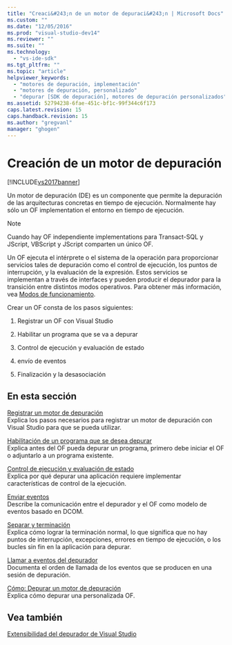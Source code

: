 ```yaml
---
title: "Creaci&#243;n de un motor de depuraci&#243;n | Microsoft Docs"
ms.custom: ""
ms.date: "12/05/2016"
ms.prod: "visual-studio-dev14"
ms.reviewer: ""
ms.suite: ""
ms.technology: 
  - "vs-ide-sdk"
ms.tgt_pltfrm: ""
ms.topic: "article"
helpviewer_keywords: 
  - "motores de depuración, implementación"
  - "motores de depuración, personalizado"
  - "depurar [SDK de depuración], motores de depuración personalizados"
ms.assetid: 52794238-6fae-451c-bf1c-99f344c6f173
caps.latest.revision: 15
caps.handback.revision: 15
ms.author: "gregvanl"
manager: "ghogen"
---
```

# Creaci&#243;n de un motor de depuraci&#243;n
[!INCLUDE[vs2017banner](../../code-quality/includes/vs2017banner.md)]

Un motor de depuración \(DE\) es un componente que permite la depuración de las arquitecturas concretas en tiempo de ejecución.  Normalmente hay sólo un OF implementation el entorno en tiempo de ejecución.  
  
> [!NOTE]
>  Cuando hay OF independiente implementations para Transact\-SQL y JScript, VBScript y JScript comparten un único OF.  
  
 Un OF ejecuta el intérprete o el sistema de la operación para proporcionar servicios tales de depuración como el control de ejecución, los puntos de interrupción, y la evaluación de la expresión.  Estos servicios se implementan a través de interfaces y pueden producir el depurador para la transición entre distintos modos operativos.  Para obtener más información, vea [Modos de funcionamiento](../../extensibility/debugger/operational-modes.md).  
  
 Crear un OF consta de los pasos siguientes:  
  
1.  Registrar un OF con Visual Studio  
  
2.  Habilitar un programa que se va a depurar  
  
3.  Control de ejecución y evaluación de estado  
  
4.  envío de eventos  
  
5.  Finalización y la desasociación  
  
## En esta sección  
 [Registrar un motor de depuración](../../extensibility/debugger/registering-a-custom-debug-engine.md)  
 Explica los pasos necesarios para registrar un motor de depuración con Visual Studio para que se pueda utilizar.  
  
 [Habilitación de un programa que se desea depurar](../../extensibility/debugger/enabling-a-program-to-be-debugged.md)  
 Explica antes del OF pueda depurar un programa, primero debe iniciar el OF o adjuntarlo a un programa existente.  
  
 [Control de ejecución y evaluación de estado](../../extensibility/debugger/execution-control-and-state-evaluation.md)  
 Explica por qué depurar una aplicación requiere implementar características de control de la ejecución.  
  
 [Enviar eventos](../../extensibility/debugger/sending-events.md)  
 Describe la comunicación entre el depurador y el OF como modelo de eventos basado en DCOM.  
  
 [Separar y terminación](../../extensibility/debugger/termination-and-detaching.md)  
 Explica cómo lograr la terminación normal, lo que significa que no hay puntos de interrupción, excepciones, errores en tiempo de ejecución, o los bucles sin fin en la aplicación para depurar.  
  
 [Llamar a eventos del depurador](../../extensibility/debugger/calling-debugger-events.md)  
 Documenta el orden de llamada de los eventos que se producen en una sesión de depuración.  
  
 [Cómo: Depurar un motor de depuración](../../extensibility/debugger/how-to-debug-a-custom-debug-engine.md)  
 Explica cómo depurar una personalizada OF.  
  
## Vea también  
 [Extensibilidad del depurador de Visual Studio](../../extensibility/debugger/visual-studio-debugger-extensibility.md)